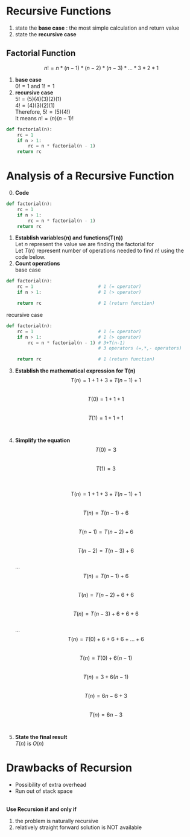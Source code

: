# Recursive Functions
1. state the **base case** : the most simple calculation and return value
2. state the **recursive case**
## Factorial Function
$$n! = n * (n - 1) * (n - 2) * (n - 3) * ... * 3 * 2 * 1$$
1. **base case**<br>
   $0! = 1$ and $1! = 1$
2. **recursive case**<br>
$5!=(5)(4)(3)(2)(1)$<br>
$4!=   (4)(3)(2)(1)$<br>
Therefore, $5!=(5)(4!)$<br>
It means $n!=(n)(n-1)!$<br>
```python
def factorial(n):
    rc = 1  
    if n > 1: 
        rc = n * factorial(n - 1) 
    return rc
```
# Analysis of a Recursive Function
 0. **Code**
```python
def factorial(n):
    rc = 1  
    if n > 1: 
        rc = n * factorial(n - 1) 
    return rc
```
1. **Establish variables(n) and functions(T(n))**<br>
   Let $n$ represent the value we are finding the factorial for<br>
   Let $T(n)$ represent number of operations needed to find $n!$ using the code below.<br>
2. **Count operations**<br>
   base case
```python
def factorial(n):
    rc = 1                        # 1 (= operator)
    if n > 1:                     # 1 (> operator)

    return rc                     # 1 (return function)
```
   recursive case
```python
def factorial(n):
    rc = 1                        # 1 (= operator)
    if n > 1:                     # 1 (> operator)
        rc = n * factorial(n - 1) # 3+T(n-1)
                                  # 3 operators (=,*,- operators)

    return rc                     # 1 (return function)
```
3. **Establish the mathematical expression for T(n)**<br>
$$T(n)=1 + 1 + 3 + T(n - 1) + 1$$<br>
$$T(0)=1 + 1 + 1$$<br>
$$T(1)=1 + 1 + 1$$<br><br>
4. **Simplify the equation**<br>
$$T(0)=3$$<br>
$$T(1)=3$$<br><br>
$$T(n)=1 + 1 + 3 + T(n - 1) + 1$$<br>
$$T(n)=T(n - 1) + 6$$<br>
$$T(n - 1)=T(n - 2) + 6$$<br>
$$T(n - 2)=T(n - 3) + 6$$<br>
...<br>
$$T(n)=T(n - 1) + 6$$<br>
$$T(n)=T(n - 2) + 6 + 6$$<br>
$$T(n)=T(n - 3) + 6 + 6 + 6$$<br>
...<br>
$$T(n)=T(0) + 6 + 6 + 6 + ... + 6$$<br>
$$T(n)=T(0) + 6(n - 1)$$<br>
$$T(n)=3 + 6(n - 1)$$<br>
$$T(n)=6n - 6 + 3$$<br>
$$T(n)=6n - 3$$<br><br>
5. **State the final result**<br>
$T(n)$ is $O(n)$
# Drawbacks of Recursion
- Possibility of extra overhead
- Run out of stack space<br><br>

**Use Recursion if and only if**<br>
1. the problem is naturally recursive
2. relatively straight forward solution is NOT available
